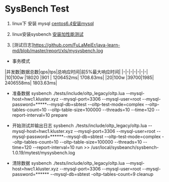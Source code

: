 # SysBench Test
1. linux下 安装 mysql
[centos6.4安装mysql](https://blog.csdn.net/qq_37598011/article/details/93489404)

2. linux安装sysbench
[安装加性能测试](https://www.cnblogs.com/klb561/p/10513620.html)


3. [测试日志]https://github.com/FuLaMeiEr/java-learn-md/blob/master/report/xls/mysysbench.log
- 事务模式

|并发数|数据总数|qps|tps|总响应时间|前5%最大响应时间|
|-|-|-|-|-|-|-|
|10|100w |18020 |901 | 1206452ms| 1708.63ms|
|20|100w |39700|1985| 2406558ms| 1803.63ms|


- 准备数据
sysbench ./tests/include/oltp_legacy/oltp.lua --mysql-host=hwc1.kluster.xyz --mysql-port=3306 --mysql-user=root --mysql-password=*****--mysql-db=sbtest --oltp-test-mode=complex --oltp-tables-count=10 --oltp-table-size=100000 --threads=10 --time=120 --report-interval=10 prepare

- 开始测试并输出日志
sysbench ./tests/include/oltp_legacy/oltp.lua --mysql-host=hwc1.kluster.xyz --mysql-port=3306 --mysql-user=root --mysql-password=******--mysql-db=sbtest --oltp-test-mode=complex --oltp-tables-count=10 --oltp-table-size=100000 --threads=10 --time=120 --report-interval=10 run >> /usr/local/sysbeanch/sysbench-1.0.19/mytest/mysysbench.log


- 清除数据
sysbench ./tests/include/oltp_legacy/oltp.lua --mysql-host=hwc1.kluster.xyz --mysql-port=3306 --mysql-user=root --mysql-password=****** --mysql-db=sbtest -oltp-tables-count=9 cleanup

